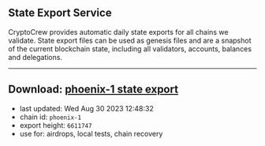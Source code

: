 ## State Export Service
CryptoCrew provides automatic daily state exports for all chains we validate. State export files can be used as genesis files and are a snapshot of the current blockchain state, including all validators, accounts, balances and delegations.

---
**Download: [phoenix-1 state export](https://dl.ccvalidators.com/SERVICE/terra2/phoenix-1_export_6611747.json)**
---

- last updated: Wed Aug 30 2023 12:48:32
- chain id: `phoenix-1`
- export height: `6611747`
- use for: airdrops, local tests, chain recovery
